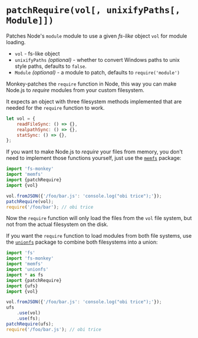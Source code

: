 # `patchRequire(vol[, unixifyPaths[, Module]])`

Patches Node's `module` module to use a given *fs-like* object `vol` for module loading.

 - `vol` - fs-like object
 - `unixifyPaths` *(optional)* - whether to convert Windows paths to unix style paths, defaults to `false`.
 - `Module` *(optional)* - a module to patch, defaults to `require('module')`

Monkey-patches the `require` function in Node, this way you can make
Node.js to *require* modules from your custom filesystem.

It expects an object with three filesystem methods implemented that are
needed for the `require` function to work.

```js
let vol = {
    readFileSync: () => {},
    realpathSync: () => {},
    statSync: () => {},
};
```

If you want to make Node.js to *require* your files from memory, you
don't need to implement those functions yourself, just use the
[`memfs`](https://github.com/streamich/memfs) package:

```js
import 'fs-monkey'
import 'memfs'
import {patchRequire}
import {vol}

vol.fromJSON({'/foo/bar.js': 'console.log("obi trice");'});
patchRequire(vol);
require('/foo/bar'); // obi trice
```

Now the `require` function will only load the files from the `vol` file
system, but not from the actual filesystem on the disk.

If you want the `require` function to load modules from both file
systems, use the [`unionfs`](https://github.com/streamich/unionfs) package
to combine both filesystems into a union:

```js
import 'fs'
import 'fs-monkey'
import 'memfs'
import 'unionfs'
import * as fs
import {patchRequire}
import {ufs}
import {vol}

vol.fromJSON({'/foo/bar.js': 'console.log("obi trice");'});
ufs
    .use(vol)
    .use(fs);
patchRequire(ufs);
require('/foo/bar.js'); // obi trice
```
